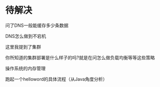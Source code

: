 # 待解决

问了DNS一般能缓存多少条数据

DNS怎么做到不宕机

这里我提到了集群

你所知道的集群部署是什么样子的吗?就是在问怎么做负载均衡等等这些策略

操作系统的内存管理

跑起一个helloword的具体流程（从Java角度分析）